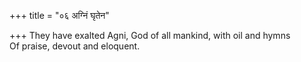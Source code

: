 +++
title = "०६ अग्निं घृतेन"

+++
They have exalted Agni, God of all mankind, with oil and hymns  
     Of praise, devout and eloquent.